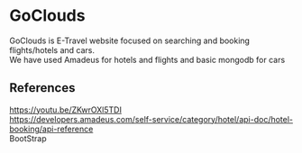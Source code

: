 # GoClouds
GoClouds is E-Travel website focused on searching and booking flights/hotels and cars.\
We have used Amadeus for hotels and flights and basic mongodb for cars

## References
https://youtu.be/ZKwrOXl5TDI  \
https://developers.amadeus.com/self-service/category/hotel/api-doc/hotel-booking/api-reference  \
BootStrap 
